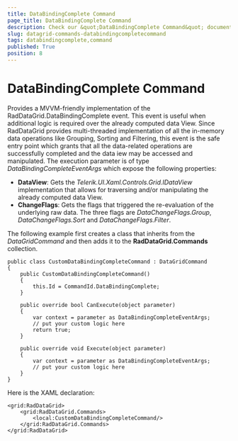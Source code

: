 ```yaml
---
title: DataBindingComplete Command
page_title: DataBindingComplete Command
description: Check our &quot;DataBindingComplete Command&quot; documentation article for RadDataGrid for UWP control.
slug: datagrid-commands-databindingcompletecommand
tags: databindingcomplete,command
published: True
position: 8
---
```


# DataBindingComplete Command

Provides a MVVM-friendly implementation of the RadDataGrid.DataBindingComplete event. This event is useful when additional logic is required over the already computed data View. Since RadDataGrid provides multi-threaded implementation of all the in-memory data operations like Grouping, Sorting and Filtering, this event is the safe entry point which grants that all the data-related operations are successfully completed and the data iew may be accessed and manipulated. The execution parameter is of type *DataBindingCompleteEventArgs* which expose the following properties:

* **DataView**: Gets the *Telerik.UI.Xaml.Controls.Grid.IDataView* implementation that allows for traversing and/or manipulating the already computed data View.
* **ChangeFlags**: Gets the flags that triggered the re-evaluation of the underlying raw data.
The three flags are *DataChangeFlags.Group*, *DataChangeFlags.Sort* and *DataChangeFlags.Filter*.

The following example first creates a class that inherits from the *DataGridCommand* and then adds it to the **RadDataGrid.Commands** collection.

	public class CustomDataBindingCompleteCommand : DataGridCommand
	{
	    public CustomDataBindingCompleteCommand()
	    {
	        this.Id = CommandId.DataBindingComplete;
	    }
	
	    public override bool CanExecute(object parameter)
	    {
	        var context = parameter as DataBindingCompleteEventArgs;
	        // put your custom logic here
	        return true;
	    }
	
	    public override void Execute(object parameter)
	    {
	        var context = parameter as DataBindingCompleteEventArgs;
	        // put your custom logic here               
	    }
	}

Here is the XAML declaration:

	<grid:RadDataGrid>
	    <grid:RadDataGrid.Commands>
	        <local:CustomDataBindingCompleteCommand/>
	    </grid:RadDataGrid.Commands>
	</grid:RadDataGrid>